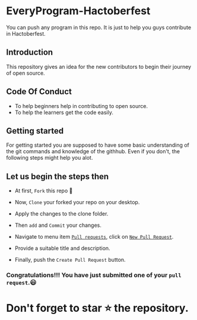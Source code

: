 # EveryProgram-Hactoberfest
You can push any program in this repo. It is just to help you guys contribute in Hactoberfest.  

## Introduction
This repository gives an idea for the new contributors to begin their journey of open source. 

## Code Of Conduct
- To help beginners help in contributing to open source.
- To help the learners get the code easily.

## Getting started  
For getting started you are supposed to have some basic understanding of the git commands and knowledge of the githhub. Even if you don't, the following steps might help you alot.

## Let us begin the steps then

- At first, `Fork` this repo :fork_and_knife:
  
- Now, `Clone` your forked your repo on your desktop.

- Apply the changes to the clone folder.

- Then `add` and `Commit` your changes.

- Navigate to menu item [`Pull requests`](https://github.com/Romeo-Aryal/EveryProgram-Hackfest/pulls), click on [`New Pull Request`](https://github.com/Romeo-Aryal/EveryProgram-Hackfest/compare).

- Provide a suitable title and description.

- Finally, push the `Create Pull Request` button.

### Congratulations!!! You have just submitted one of your `pull request`.:smiley:

# Don't forget to star :star: the repository.
